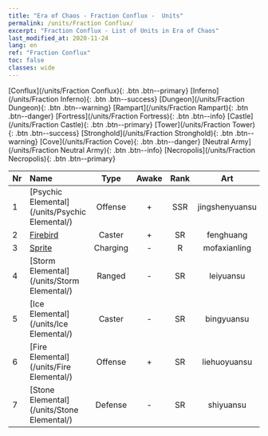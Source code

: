 ```yaml
---
title: "Era of Chaos - Fraction Conflux -  Units"
permalink: /units/Fraction Conflux/
excerpt: "Fraction Conflux - List of Units in Era of Chaos"
last_modified_at: 2020-11-24
lang: en
ref: "Fraction Conflux"
toc: false
classes: wide
---
```

 [Conflux](/units/Fraction Conflux){: .btn .btn--primary} [Inferno](/units/Fraction Inferno){: .btn .btn--success} [Dungeon](/units/Fraction Dungeon){: .btn .btn--warning} [Rampart](/units/Fraction Rampart){: .btn .btn--danger} [Fortress](/units/Fraction Fortress){: .btn .btn--info} [Castle](/units/Fraction Castle){: .btn .btn--primary} [Tower](/units/Fraction Tower){: .btn .btn--success} [Stronghold](/units/Fraction Stronghold){: .btn .btn--warning} [Cove](/units/Fraction Cove){: .btn .btn--danger} [Neutral Army](/units/Fraction Neutral Army){: .btn .btn--info} [Necropolis](/units/Fraction Necropolis){: .btn .btn--primary} 

  | Nr |         Name        |   Type   | Awake |    Rank   |      Art      |  class  |    s   |   label   |    HP     |
  |:---|:--------------------|:--------:|:-----:|:---------:|:-------------:|:-------:|:------:|:---------:|:----------|
  | 1 | [Psychic Elemental](/units/Psychic Elemental/) | Offense | + | SSR | jingshenyuansu | 1 |  2 |  3(11) |  1749  |
  | 2 | [Firebird](/units/Firebird/) | Caster | + | SR | fenghuang | 5 |  4 |  2(11) |  4525  |
  | 3 | [Sprite](/units/Sprite/) | Charging | - | R | mofaxianling | 3 |  1 |  2(11) |  993  |
  | 4 | [Storm Elemental](/units/Storm Elemental/) | Ranged | - | SR | leiyuansu | 4 |  1 |  2(11) |  662  |
  | 5 | [Ice Elemental](/units/Ice Elemental/) | Caster | - | SR | bingyuansu | 5 |  1 |  2(11) |  744  |
  | 6 | [Fire Elemental](/units/Fire Elemental/) | Offense | + | SR | liehuoyuansu | 1 |  2 |  2(11) |  1682  |
  | 7 | [Stone Elemental](/units/Stone Elemental/) | Defense | - | SR | shiyuansu | 2 |  2 |  2(11) |  2825  |
